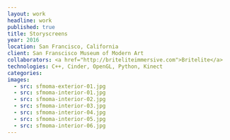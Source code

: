 ```yaml
---
layout: work
headline: work
published: true
title: Storyscreens
year: 2016
location: San Francisco, California
client: San Franscisco Museum of Modern Art
collaborators: <a href="http://briteliteimmersive.com">Britelite</a>
technologies: C++, Cinder, OpenGL, Python, Kinect
categories: 
images:
  - src: sfmoma-exterior-01.jpg
  - src: sfmoma-interior-01.jpg
  - src: sfmoma-interior-02.jpg
  - src: sfmoma-interior-03.jpg
  - src: sfmoma-interior-04.jpg
  - src: sfmoma-interior-05.jpg
  - src: sfmoma-interior-06.jpg
---
```

